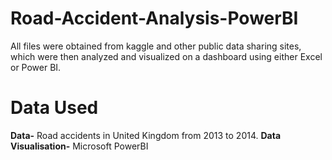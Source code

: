 # Road-Accident-Analysis-PowerBI
All files were obtained from kaggle and other public data sharing sites, which were then analyzed and visualized on a dashboard using either Excel or Power BI. 
# Data Used
**Data-** Road accidents in United Kingdom from 2013 to 2014.
**Data Visualisation-** Microsoft PowerBI
